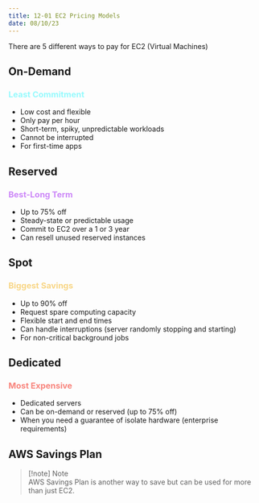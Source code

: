 ```yaml
---
title: 12-01 EC2 Pricing Models
date: 08/10/23
---
```


There are 5 different ways to pay for EC2 (Virtual Machines)

## On-Demand

### <span style="color:#96fafd">Least Commitment</span>

* Low cost and flexible
* Only pay per hour
* Short-term, spiky, unpredictable workloads
* Cannot be interrupted
* For first-time apps

## Reserved

### <span style="color:#cc87f8">Best-Long Term</span>

* Up to 75% off
* Steady-state or predictable usage
* Commit to EC2 over a 1 or 3 year
* Can resell unused reserved instances

## Spot

### <span style="color:#f8d686">Biggest Savings</span>

* Up to 90% off
* Request spare computing capacity
* Flexible start and end times
* Can handle interruptions (server randomly stopping and starting)
* For non-critical background jobs

## Dedicated

### <span style="color:#f8857d">Most Expensive</span>

* Dedicated servers
* Can be on-demand or reserved (up to 75% off)
* When you need a guarantee of isolate hardware (enterprise requirements)

## AWS Savings Plan

 > 
 > \[!note\] Note   
 > AWS Savings Plan is another way to save but can be used for more than just EC2.
